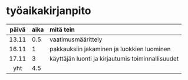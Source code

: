 # työaikakirjanpito

| päivä | aika | mitä tein  |
| :----:|:-----| :-----|
| 13.11 | 0.5 | vaatimusmäärittely |
| 16.11 | 1 | pakkauksiin jakaminen ja luokkien luominen |
| 17.11 | 3 | käyttäjän luonti ja kirjautumis toiminnallisuudet |
| yht | 4.5 |
